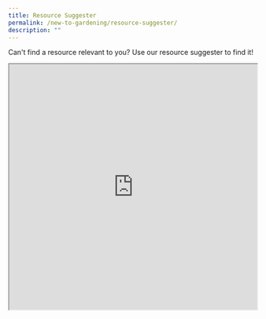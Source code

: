 ```yaml
---
title: Resource Suggester
permalink: /new-to-gardening/resource-suggester/
description: ""
---
```

<p>Can't find a resource relevant to you? Use our resource suggester to find it!</p>
<iframe style="width:100%;height:500px" src="https://form.gov.sg/64afb606d9df8c00113ddcbe"></iframe>
